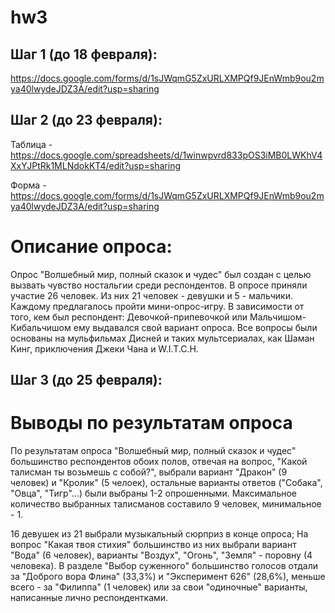 # hw3
## Шаг 1 (до 18 февраля):  
https://docs.google.com/forms/d/1sJWqmG5ZxURLXMPQf9JEnWmb9ou2mya40lwydeJDZ3A/edit?usp=sharing 
## Шаг 2 (до 23 февраля):  
Таблица - https://docs.google.com/spreadsheets/d/1winwpvrd833pOS3iMB0LWKhV4XxYJPtRk1MLNdokKT4/edit?usp=sharing

Форма - https://docs.google.com/forms/d/1sJWqmG5ZxURLXMPQf9JEnWmb9ou2mya40lwydeJDZ3A/edit?usp=sharing  

# Описание опроса: 
Опрос "Волшебный мир, полный сказок и чудес" был создан с целью вызвать чувство ностальгии среди респондентов. В опросе приняли участие 26 человек. Из них 21 человек - девушки и 5 - мальчики. Каждому предлагалось пройти мини-опрос-игру. В зависимости от того, кем был респондент: Девочкой-припевочкой или Мальчишом-Кибальчишом ему выдавался свой вариант опроса. Все вопросы были основаны на мульфильмах Дисней и таких мультсериалах, как Шаман Кинг, приключения Джеки Чана и W.I.T.C.H. 

## Шаг 3 (до 25 февраля):

# Выводы по результатам опроса
По результатам опроса "Волшебный мир, полный сказок и чудес" большинство респондентов обоих полов, отвечая на вопрос, "Какой талисман ты возьмешь с собой?", выбрали вариант "Дракон" (9 человек) и "Кролик" (5 челоек), остальные варианты ответов ("Собака", "Овца", "Тигр"...) были выбраны 1-2 опрошенными. Максимальное количество выбранных талисманов составило 9 человек, минимальное - 1. 

16 девушек из 21 выбрали музыкальный сюрприз в конце опроса; На вопрос "Какая твоя стихия" большинство из них выбрали вариант "Вода" (6 человек), варианты "Воздух", "Огонь", "Земля" - поровну (4 человека). В разделе "Выбор суженного" большинство голосов отдали за "Доброго вора Флина" (33,3%) и "Эксперимент 626" (28,6%), меньше всего - за "Филиппа" (1 человек) или за свои "одиночные" варианты, написанные лично респондентками. 
